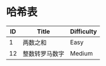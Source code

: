 # 哈希表

| ID | Title | Difficulty |
| --- | --- | --- |
|     1 | 两数之和 | Easy |
|    12 | 整数转罗马数字 | Medium |
